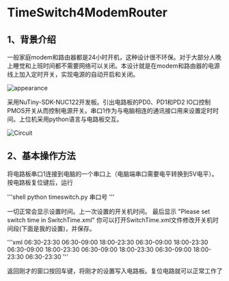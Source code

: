 TimeSwitch4ModemRouter
======================

## 1、背景介绍
一般家庭modem和路由器都是24小时开机，这种设计很不环保。对于大部分人晚上睡觉和上班时间都不需要网络可以关闭。本设计就是在modem和路由器的电源线上加入定时开关，实现电源的自动开启和关闭。

![appearance](https://github.com/apeng2012/TimeSwitch4ModemRouter.git)

采用NuTiny-SDK-NUC122开发板。引出电路板的PD0、PD1和PD2 IO口控制PMOS开关从而控制电源开关。串口1作为与电脑相连的通讯接口用来设置定时时间。上位机采用python语言与电路板交互。

![Circuit](http://www.nuvoton.com/hq/enu/ProductAndSales/ProductLines/MicrocontrollerApplicationIC/ARMMicrocontroller/ARMCortexTMM0/PublishingImages/NuTiny-SDK-NUC120.jpg)

## 2、基本操作方法

将电路板串口1连接到电脑的一个串口上（电脑端串口需要电平转换到5V电平）。按电路板复位键后，运行

'''shell
python timeswitch.py 串口号
'''

一切正常会显示设置时间。上一次设置的开关机时间。
最后显示 "Please set switch time in SwitchTime.xml"
你可以打开SwitchTime.xml文件修改开关机时间段(下面是我的设置)，并保存。

'''xml
<switchTime>
	<sunday>
		<item>06:30-23:30</item>
	</sunday>
	<monday>
		<item>06:30-09:00</item>
		<item>18:00-23:30</item>
	</monday>
	<tuesday>
		<item>06:30-09:00</item>
		<item>18:00-23:30</item>
	</tuesday>
	<wednesday>
		<item>06:30-09:00</item>
		<item>18:00-23:30</item>
	</wednesday>
	<thursday>
		<item>06:30-09:00</item>
		<item>18:00-23:30</item>
	</thursday>
	<friday>
		<item>06:30-09:00</item>
		<item>18:00-23:30</item>
	</friday>
	<saturday>
		<item>06:30-23:30</item>
	</saturday>
</switchTime>
'''

返回刚才的窗口按回车键，将刚才的设置写入电路板。复位电路就可以正常工作了